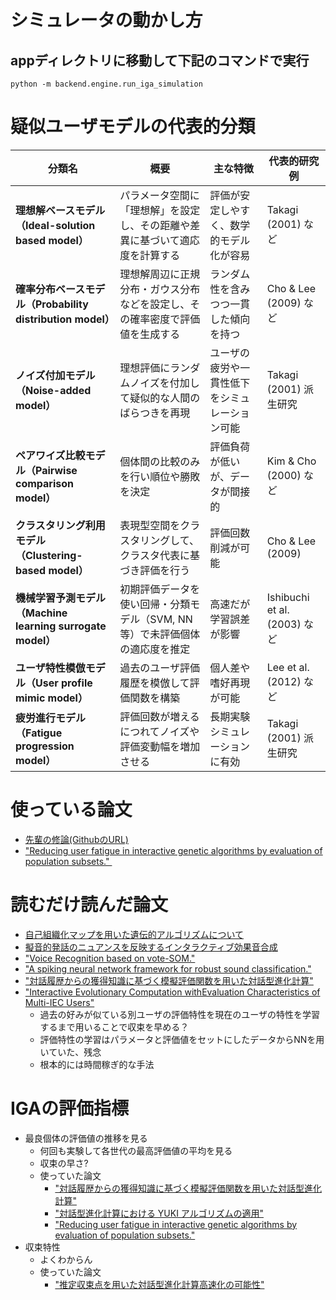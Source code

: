 # シミュレータの動かし方
## appディレクトリに移動して下記のコマンドで実行
```tarminal
python -m backend.engine.run_iga_simulation
```

# 疑似ユーザモデルの代表的分類

| 分類名 | 概要 | 主な特徴 | 代表的研究例 |
|--------|------|----------|--------------|
| **理想解ベースモデル（Ideal-solution based model）** | パラメータ空間に「理想解」を設定し、その距離や差異に基づいて適応度を計算する | 評価が安定しやすく、数学的モデル化が容易 | Takagi (2001) など |
| **確率分布ベースモデル（Probability distribution model）** | 理想解周辺に正規分布・ガウス分布などを設定し、その確率密度で評価値を生成する | ランダム性を含みつつ一貫した傾向を持つ | Cho & Lee (2009) など |
| **ノイズ付加モデル（Noise-added model）** | 理想評価にランダムノイズを付加して疑似的な人間のばらつきを再現 | ユーザの疲労や一貫性低下をシミュレーション可能 | Takagi (2001) 派生研究 |
| **ペアワイズ比較モデル（Pairwise comparison model）** | 個体間の比較のみを行い順位や勝敗を決定 | 評価負荷が低いが、データが間接的 | Kim & Cho (2000) など |
| **クラスタリング利用モデル（Clustering-based model）** | 表現型空間をクラスタリングして、クラスタ代表に基づき評価を行う | 評価回数削減が可能 | Cho & Lee (2009) |
| **機械学習予測モデル（Machine learning surrogate model）** | 初期評価データを使い回帰・分類モデル（SVM, NN等）で未評価個体の適応度を推定 | 高速だが学習誤差が影響 | Ishibuchi et al. (2003) など |
| **ユーザ特性模倣モデル（User profile mimic model）** | 過去のユーザ評価履歴を模倣して評価関数を構築 | 個人差や嗜好再現が可能 | Lee et al. (2012) など |
| **疲労進行モデル（Fatigue progression model）** | 評価回数が増えるにつれてノイズや評価変動幅を増加させる | 長期実験シミュレーションに有効 | Takagi (2001) 派生研究 |

# 使っている論文
- [先輩の修論(GithubのURL)](https://github.com/mocoatsu/Research)
- ["Reducing user fatigue in interactive genetic algorithms by evaluation of population subsets." ](https://www.cse.unr.edu/~quiroz/inc/docs/trans2009.pdf)
# 読むだけ読んだ論文
- [自己組織化マップを用いた遺伝的アルゴリズムについて](https://doi.org/10.1299/jsmeoptis.2008.8.93)
- [擬音的発話のニュアンスを反映するインタラクティブ効果音合成](https://www.interaction-ipsj.org/proceedings/2024/data/pdf/1B-34.pdf)
- ["Voice Recognition based on vote-SOM."](https://www.researchgate.net/publication/281284888_Voice_Recognition_based_on_vote-SOM)
- ["A spiking neural network framework for robust sound classification."](https://www.frontiersin.org/journals/neuroscience/articles/10.3389/fnins.2018.00836/full)
- ["対話履歴からの獲得知識に基づく模擬評価関数を用いた対話型進化計算"](https://www.jstage.jst.go.jp/article/jjske/14/4/14_TJSKE-D-15-00069/_pdf)
- ["Interactive Evolutionary Computation withEvaluation Characteristics of Multi-IEC Users"](https://catalog.lib.kyushu-u.ac.jp/opac_download_md/4488101/IntConf101.pdf)
    - 過去の好みが似ている別ユーザの評価特性を現在のユーザの特性を学習するまで用いることで収束を早める？
    - 評価特性の学習はパラメータと評価値をセットにしたデータからNNを用いていた、残念
    - 根本的には時間稼ぎ的な手法

# IGAの評価指標
- 最良個体の評価値の推移を見る
    - 何回も実験して各世代の最高評価値の平均を見る
    - 収束の早さ?
    - 使っていた論文
        - ["対話履歴からの獲得知識に基づく模擬評価関数を用いた対話型進化計算"](https://www.jstage.jst.go.jp/article/jjske/14/4/14_TJSKE-D-15-00069/_pdf)
        - ["対話型進化計算における YUKI アルゴリズムの適用"](https://www.jstage.jst.go.jp/article/jsoft/37/1/37_553/_pdf/-char/ja)
        - ["Reducing user fatigue in interactive genetic algorithms by evaluation of population subsets."](https://www.cse.unr.edu/~quiroz/inc/docs/trans2009.pdf)
- 収束特性
    - よくわからん
    - 使っていた論文
        - ["推定収束点を用いた対話型進化計算高速化の可能性"](https://api.lib.kyushu-u.ac.jp/opac_download_md/1810697/FSS2017.pdf)